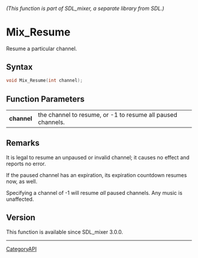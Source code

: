###### (This function is part of SDL_mixer, a separate library from SDL.)
# Mix_Resume

Resume a particular channel.

## Syntax

```c
void Mix_Resume(int channel);

```

## Function Parameters

|                 |                                                             |
| --------------- | ----------------------------------------------------------- |
| **channel**     | the channel to resume, or -1 to resume all paused channels. |

## Remarks

It is legal to resume an unpaused or invalid channel; it causes no effect
and reports no error.

If the paused channel has an expiration, its expiration countdown resumes
now, as well.

Specifying a channel of -1 will resume _all_ paused channels. Any music is
unaffected.

## Version

This function is available since SDL_mixer 3.0.0.

----
[CategoryAPI](CategoryAPI)


